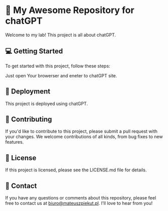 # 🎉 My Awesome Repository for chatGPT

Welcome to my lab! This project is all about chatGPT.

## 💻 Getting Started
To get started with this project, follow these steps:

Just open Your browerser and eneter to chatGPT site.


## 🚀 Deployment
This project is deployed using chatGPT.


## 📝 Contributing
If you'd like to contribute to this project, please submit a pull request with your changes. We welcome contributions of all kinds, from bug fixes to new features.


## 📄 License
If this project is licensed, please see the LICENSE.md file for details.


## 📧 Contact
If you have any questions or comments about this repository, please feel free to contact us at biuro@mateuszpiekut.pl. I'll love to hear from you!

